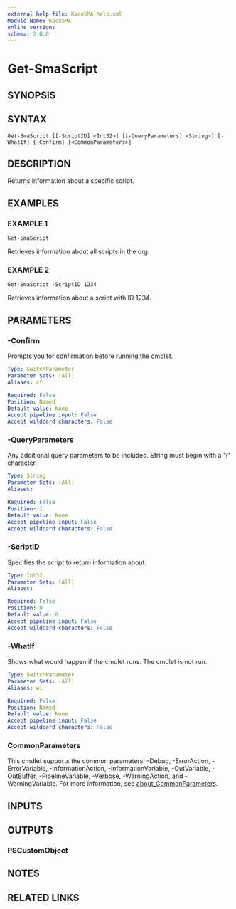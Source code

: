 ```yaml
---
external help file: KaceSMA-help.xml
Module Name: KaceSMA
online version:
schema: 2.0.0
---
```


# Get-SmaScript

## SYNOPSIS

## SYNTAX

```
Get-SmaScript [[-ScriptID] <Int32>] [[-QueryParameters] <String>] [-WhatIf] [-Confirm] [<CommonParameters>]
```

## DESCRIPTION
Returns information about a specific script.

## EXAMPLES

### EXAMPLE 1
```
Get-SmaScript
```

Retrieves information about all scripts in the org.

### EXAMPLE 2
```
Get-SmaScript -ScriptID 1234
```

Retrieves information about a script with ID 1234.

## PARAMETERS

### -Confirm
Prompts you for confirmation before running the cmdlet.

```yaml
Type: SwitchParameter
Parameter Sets: (All)
Aliases: cf

Required: False
Position: Named
Default value: None
Accept pipeline input: False
Accept wildcard characters: False
```

### -QueryParameters
Any additional query parameters to be included.
String must begin with a '?' character.

```yaml
Type: String
Parameter Sets: (All)
Aliases:

Required: False
Position: 1
Default value: None
Accept pipeline input: False
Accept wildcard characters: False
```

### -ScriptID
Specifies the script to return information about.

```yaml
Type: Int32
Parameter Sets: (All)
Aliases:

Required: False
Position: 0
Default value: 0
Accept pipeline input: False
Accept wildcard characters: False
```

### -WhatIf
Shows what would happen if the cmdlet runs.
The cmdlet is not run.

```yaml
Type: SwitchParameter
Parameter Sets: (All)
Aliases: wi

Required: False
Position: Named
Default value: None
Accept pipeline input: False
Accept wildcard characters: False
```

### CommonParameters
This cmdlet supports the common parameters: -Debug, -ErrorAction, -ErrorVariable, -InformationAction, -InformationVariable, -OutVariable, -OutBuffer, -PipelineVariable, -Verbose, -WarningAction, and -WarningVariable. For more information, see [about_CommonParameters](http://go.microsoft.com/fwlink/?LinkID=113216).

## INPUTS

## OUTPUTS

### PSCustomObject
## NOTES

## RELATED LINKS
